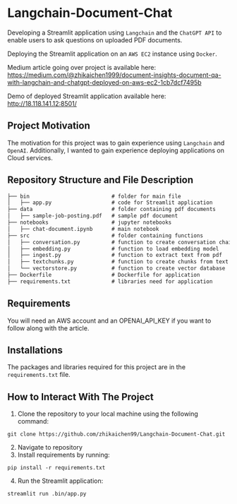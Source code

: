 # Langchain-Document-Chat

Developing a Streamlit application using `Langchain` and the `ChatGPT API` to enable users to ask questions on uploaded PDF documents.

Deploying the Streamlit application on an `AWS EC2` instance using `Docker`.

Medium article going over project is available here: https://medium.com/@zhikaichen1999/document-insights-document-qa-with-langchain-and-chatgpt-deployed-on-aws-ec2-1cb7dcf7495b

Demo of deployed Streamlit application available here: http://18.118.141.12:8501/


## Project Motivation

The motivation for this project was to gain experience using `Langchain` and `OpenAI`. Additionally, I wanted to gain experience deploying applications on Cloud services.

## Repository Structure and File Description

```markdown
├── bin                          # folder for main file
│   ├── app.py                   # code for Streamlit application
├── data                         # folder containing pdf documents
│   ├── sample-job-posting.pdf   # sample pdf document
├── notebooks                    # jupyter notebooks
│   ├── chat-document.ipynb      # main notebook     
├── src                          # folder containing functions
│   ├── conversation.py          # function to create conversation chain
│   ├── embedding.py             # function to load embedding model
│   ├── ingest.py                # function to extract text from pdf
│   ├── textchunks.py            # function to create chunks from text
│   └── vectorstore.py           # function to create vector database
├── Dockerfile                   # Dockerfile for application
├── requirements.txt             # libraries need for application
```

## Requirements
You will need an AWS account and an OPENAI_API_KEY if you want to follow along with the article.

## Installations
The packages and libraries required for this project are in the `requirements.txt` file.

## How to Interact With The Project
1. Clone the repository to your local machine using the following command:
```
git clone https://github.com/zhikaichen99/Langchain-Document-Chat.git
```
2. Navigate to repository
3. Install requirements by running:
```
pip install -r requirements.txt
```
4. Run the Streamlit application:
```
streamlit run .bin/app.py
```